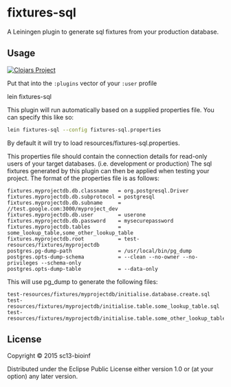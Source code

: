 # fixtures-sql

A Leiningen plugin to generate sql fixtures from your production database.

## Usage

[![Clojars Project](http://clojars.org/org.clojars.sc13-bioinf/lein-fixtures-sql/latest-version.svg)](http://clojars.org/org.clojars.sc13-bioinf/lein-fixtures-sql)

Put that into the `:plugins` vector of your `:user` profile

lein fixtures-sql

This plugin will run automatically based on a supplied properties file.
You can specify this like so:
````bash
lein fixtures-sql --config fixtures-sql.properties
````

By default it will try to load resources/fixtures-sql.properties.

This properties file should contain the connection details for read-only users of your target databases.
(i.e. development or production)
The sql fixtures generated by this plugin can then be applied when testing your project.
The format of the properties file is as follows:

````
fixtures.myprojectdb.db.classname   = org.postgresql.Driver
fixtures.myprojectdb.db.subprotocol = postgresql
fixtures.myprojectdb.db.subname     = //test.google.com:3000/myproject_dev
fixtures.myprojectdb.db.user        = userone
fixtures.myprojectdb.db.password    = mysecurepassword
fixtures.myprojectdb.tables         = some_lookup_table,some_other_lookup_table
fixtures.myprojectdb.root           = test-resources/fixtures/myprojectdb
postgres.pg-dump-path               = /usr/local/bin/pg_dump
postgres.opts-dump-schema           = --clean --no-owner --no-privileges --schema-only
postgres.opts-dump-table            = --data-only
````

This will use pg\_dump to generate the following files:

````
test-resources/fixtures/myprojectdb/initialise.database.create.sql
test-resources/fixtures/myprojectdb/initialise.table.some_lookup_table.sql
test-resources/fixtures/myprojectdb/initialise.table.some_other_lookup_table.sql
````

## License

Copyright © 2015 sc13-bioinf

Distributed under the Eclipse Public License either version 1.0 or (at
your option) any later version.
